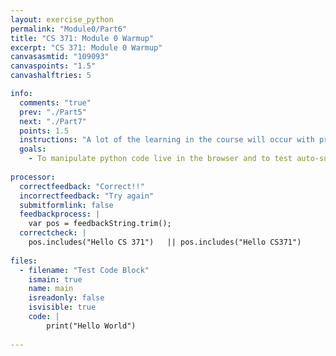 ```yaml
---
layout: exercise_python
permalink: "Module0/Part6"
title: "CS 371: Module 0 Warmup"
excerpt: "CS 371: Module 0 Warmup"
canvasasmtid: "109093"
canvaspoints: "1.5"
canvashalftries: 5

info:
  comments: "true"
  prev: "./Part5"
  next: "./Part7"
  points: 1.5
  instructions: "A lot of the learning in the course will occur with pre-class modules, which are sequences of short videos interspersed with coding exercises that are autograded.  To make sure the coding exercises work for you, please modify the Python program below so that it prints \"Hello CS 371\".  If this works, you should get an e-mail.  If you are off campus, you will need to connect via VPN to get credit.  <b>Please be sure to do this for every module!</b>  <a href = \"https://www.ursinus.edu/offices/information-technology/technology-support/hardware-and-software-help/remote-connections-and-vpn/\">Click here</a> to see directions on how to use the Ursinus VPN."
  goals:
    - To manipulate python code live in the browser and to test auto-submission to e-mail and canvas
    
processor:  
  correctfeedback: "Correct!!" 
  incorrectfeedback: "Try again"
  submitformlink: false
  feedbackprocess: | 
    var pos = feedbackString.trim();
  correctcheck: |
    pos.includes("Hello CS 371")   || pos.includes("Hello CS371")   
 
files:
  - filename: "Test Code Block"
    ismain: true
    name: main
    isreadonly: false
    isvisible: true
    code: |
        print("Hello World")
        
---
```

